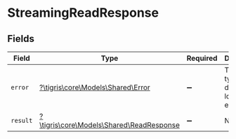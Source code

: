 # StreamingReadResponse


## Fields

| Field                                                                           | Type                                                                            | Required                                                                        | Description                                                                     |
| ------------------------------------------------------------------------------- | ------------------------------------------------------------------------------- | ------------------------------------------------------------------------------- | ------------------------------------------------------------------------------- |
| `error`                                                                         | [?\tigris\core\Models\Shared\Error](../../Models/Shared/Error.md)               | :heavy_minus_sign:                                                              | The Error type defines a logical error model                                    |
| `result`                                                                        | [?\tigris\core\Models\Shared\ReadResponse](../../Models/Shared/ReadResponse.md) | :heavy_minus_sign:                                                              | N/A                                                                             |
